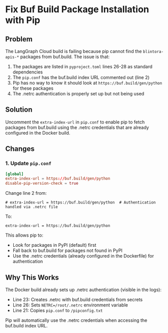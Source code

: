 <!-- ab85c2c6-4ce8-495e-9e45-13fddca9ab73 6de59e22-d771-4276-acd2-d7e99831440e -->
# Fix Buf Build Package Installation with Pip

## Problem

The LangGraph Cloud build is failing because pip cannot find the `blintora-apis-*` packages from buf.build. The issue is that:

1. The packages are listed in `pyproject.toml` lines 26-28 as standard dependencies
2. The `pip.conf` has the buf.build index URL commented out (line 2)
3. Pip has no way to know it should look at `https://buf.build/gen/python` for these packages
4. The .netrc authentication is properly set up but not being used

## Solution

Uncomment the `extra-index-url` in `pip.conf` to enable pip to fetch packages from buf.build using the .netrc credentials that are already configured in the Docker build.

## Changes

### 1. Update `pip.conf`

```3:3:graph-fleet/pip.conf
[global]
extra-index-url = https://buf.build/gen/python
disable-pip-version-check = true
```

Change line 2 from:

```
# extra-index-url = https://buf.build/gen/python  # Authentication handled via .netrc file
```

To:

```
extra-index-url = https://buf.build/gen/python
```

This allows pip to:

- Look for packages in PyPI (default) first
- Fall back to buf.build for packages not found in PyPI
- Use the .netrc credentials (already configured in the Dockerfile) for authentication

## Why This Works

The Docker build already sets up .netrc authentication (visible in the logs):

- Line 23: Creates .netrc with buf.build credentials from secrets
- Line 26: Sets `NETRC=/root/.netrc` environment variable
- Line 21: Copies `pip.conf` to `/pipconfig.txt`

Pip will automatically use the .netrc credentials when accessing the buf.build index URL.
